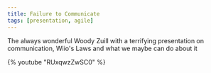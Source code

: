 ```yaml
---
title: Failure to Communicate
tags: [presentation, agile]
---
```


The always wonderful Woody Zuill with a terrifying presentation on communication, Wiio's Laws and what we maybe can do about it

{% youtube "RUxqwzZwSC0" %}

